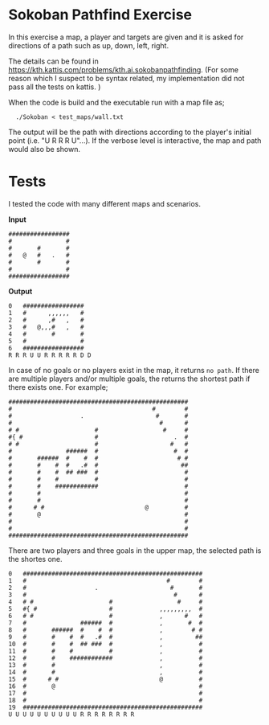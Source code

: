 # Sokoban Pathfind Exercise

In this exercise a map, a player and targets are given and it is asked for directions of a path such as up, down, left, right. 

The details can be found in https://kth.kattis.com/problems/kth.ai.sokobanpathfinding. (For some reason which I suspect to be syntax related, my implementation did not pass all the tests on kattis. )

When the code is build and the executable run with a map file as;

```
  ./Sokoban < test_maps/wall.txt
```
The output will be the path with directions according to the player's initial point (i.e. "U R R R U"...). If the verbose level is interactive, the map and path would also be shown. 

# Tests
I tested the code with many different maps and scenarios. 

**Input**
```
#################
#               # 
#       #       # 
#   @   #   .   # 
#       #       #
#               #
#################
```
**Output**
```
0	#################
1	#      ,,,,,,   # 
2	#      ,#   ,   # 
3	#   @,,,#   ,   # 
4	#       #       #
5	#               #
6	#################      
R R R U U R R R R R D D
```
In case of no goals or no players exist in the map, it returns `no path`. If there are multiple players and/or multiple goals, the returns the shortest path if there exists one. For example;

```
##################################################
#                                       #        #
#                   .                    #       #
#                                         #      #
# #                     #                  #     #
#{ #                    #                     .  #
# #                     #                    #   #
#               ######  #                     #  #
#       ######  #    #  #                      # #
#       #    #  #   .#  #                       ##
#       #    #  ## ###  #                        #
#       #    #          #                        #
#       #    ############                        #
#       #                                        #
#       #                                        #
#      # #                            @          #
#       @                                        #
#                                                #
#                                                #
##################################################
```
There are two players and three goals in the upper map, the selected path is the shortes one.
```
0	##################################################
1	#                                       #        #
2	#                   .                    #       #
3	#                                         #      #
4	# #                     #                  #     #
5	#{ #                    #             ,,,,,,,,,  #
6	# #                     #             ,      #   #
7	#               ######  #             ,       #  #
8	#       ######  #    #  #             ,        # #
9	#       #    #  #   .#  #             ,         ##
10	#       #    #  ## ###  #             ,          #
11	#       #    #          #             ,          #
12	#       #    ############             ,          #
13	#       #                             ,          #
14	#       #                             ,          #
15	#      # #                            @          #
16	#       @                                        #
17	#                                                #
18	#                                                #
19	##################################################
U U U U U U U U U U R R R R R R R R
```
